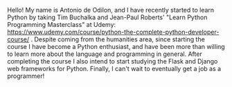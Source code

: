 Hello! My name is Antonio de Odilon, and I have recently started to learn Python by taking Tim Buchalka and Jean-Paul Roberts' "Learn Python Programming Masterclass" at Udemy: 
https://www.udemy.com/course/python-the-complete-python-developer-course/ . Despite coming from the humanities area, since starting the course I have become a Python 
enthusiast, and have been more than willing to learn more about the language and programming in general. After completing the course I also intend to start studying the Flask and Django web frameworks for Python. Finally, I can't wait to eventually get a job as a programmer!

<!---
antonioodilon/antonioodilon is a ✨ special ✨ repository because its `README.md` (this file) appears on your GitHub profile.
You can click the Preview link to take a look at your changes.
--->
